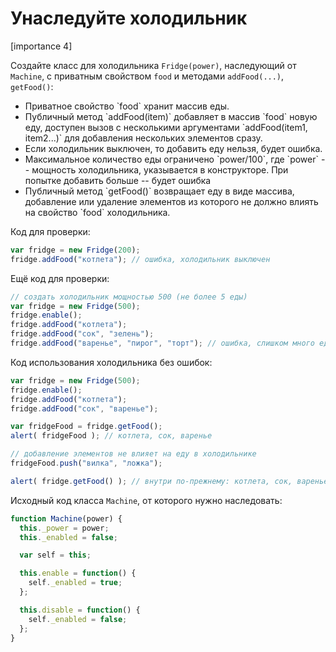 # Унаследуйте холодильник

[importance 4]

Создайте класс для холодильника `Fridge(power)`, наследующий от `Machine`, с приватным свойством `food` и методами `addFood(...)`, `getFood()`:
<ul>
<li>Приватное свойство `food` хранит массив еды.</li>
<li>Публичный метод `addFood(item)` добавляет в массив `food` новую еду, доступен вызов с несколькими аргументами `addFood(item1, item2...)` для добавления нескольких элементов сразу.</li>
<li>Если холодильник выключен, то добавить еду нельзя, будет ошибка.</li>
<li>Максимальное количество еды ограничено `power/100`, где `power` -- мощность холодильника, указывается в конструкторе. При попытке добавить больше -- будет ошибка</li>
<li>Публичный метод `getFood()` возвращает еду в виде массива, добавление или удаление элементов из которого не должно влиять на свойство `food` холодильника.</li>
</ul>

Код для проверки:

```js
var fridge = new Fridge(200);
fridge.addFood("котлета"); // ошибка, холодильник выключен
```

Ещё код для проверки:

```js
// создать холодильник мощностью 500 (не более 5 еды)
var fridge = new Fridge(500);
fridge.enable();
fridge.addFood("котлета");
fridge.addFood("сок", "зелень");
fridge.addFood("варенье", "пирог", "торт"); // ошибка, слишком много еды
```

Код использования холодильника без ошибок:

```js
var fridge = new Fridge(500);
fridge.enable();
fridge.addFood("котлета");
fridge.addFood("сок", "варенье");

var fridgeFood = fridge.getFood();
alert( fridgeFood ); // котлета, сок, варенье

// добавление элементов не влияет на еду в холодильнике
fridgeFood.push("вилка", "ложка");

alert( fridge.getFood() ); // внутри по-прежнему: котлета, сок, варенье
```

Исходный код класса `Machine`, от которого нужно наследовать:

```js
function Machine(power) {
  this._power = power;
  this._enabled = false;

  var self = this;

  this.enable = function() {
    self._enabled = true;
  };

  this.disable = function() {
    self._enabled = false;
  };
}
```

